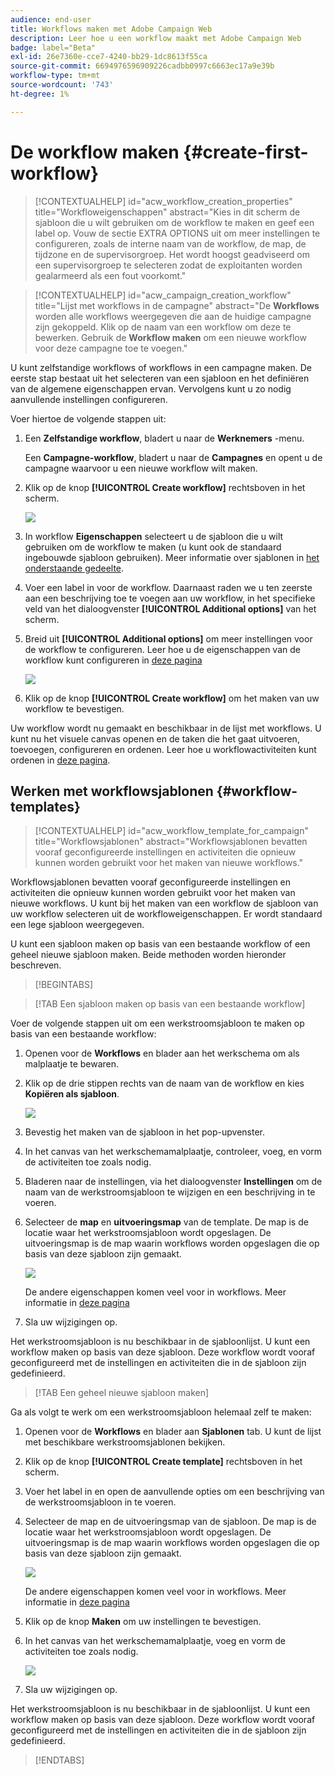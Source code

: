 ```yaml
---
audience: end-user
title: Workflows maken met Adobe Campaign Web
description: Leer hoe u een workflow maakt met Adobe Campaign Web
badge: label="Beta"
exl-id: 26e7360e-cce7-4240-bb29-1dc8613f55ca
source-git-commit: 6694976596909226cadbb0997c6663ec17a9e39b
workflow-type: tm+mt
source-wordcount: '743'
ht-degree: 1%

---
```



# De workflow maken {#create-first-workflow}

>[!CONTEXTUALHELP]
>id="acw_workflow_creation_properties"
>title="Workfloweigenschappen"
>abstract="Kies in dit scherm de sjabloon die u wilt gebruiken om de workflow te maken en geef een label op. Vouw de sectie EXTRA OPTIONS uit om meer instellingen te configureren, zoals de interne naam van de workflow, de map, de tijdzone en de supervisorgroep. Het wordt hoogst geadviseerd om een supervisorgroep te selecteren zodat de exploitanten worden gealarmeerd als een fout voorkomt."


>[!CONTEXTUALHELP]
>id="acw_campaign_creation_workflow"
>title="Lijst met workflows in de campagne"
>abstract="De **Workflows** worden alle workflows weergegeven die aan de huidige campagne zijn gekoppeld. Klik op de naam van een workflow om deze te bewerken. Gebruik de **Workflow maken** om een nieuwe workflow voor deze campagne toe te voegen."


U kunt zelfstandige workflows of workflows in een campagne maken. De eerste stap bestaat uit het selecteren van een sjabloon en het definiëren van de algemene eigenschappen ervan. Vervolgens kunt u zo nodig aanvullende instellingen configureren.

Voer hiertoe de volgende stappen uit:

1. Een **Zelfstandige workflow**, bladert u naar de **Werknemers** -menu.

   Een **Campagne-workflow**, bladert u naar de **Campagnes** en opent u de campagne waarvoor u een nieuwe workflow wilt maken.

1. Klik op de knop **[!UICONTROL Create workflow]** rechtsboven in het scherm.

   ![](assets/workflow-create.png)

1. In workflow **Eigenschappen** selecteert u de sjabloon die u wilt gebruiken om de workflow te maken (u kunt ook de standaard ingebouwde sjabloon gebruiken). Meer informatie over sjablonen in [het onderstaande gedeelte](#work-with-workflow-templates-workflow-templates).

1. Voer een label in voor de workflow. Daarnaast raden we u ten zeerste aan een beschrijving toe te voegen aan uw workflow, in het specifieke veld van het dialoogvenster **[!UICONTROL Additional options]** van het scherm.

1. Breid uit **[!UICONTROL Additional options]** om meer instellingen voor de workflow te configureren. Leer hoe u de eigenschappen van de workflow kunt configureren in [deze pagina](workflow-settings.md#properties)

   ![](assets/workflow-additional-options.png)

1. Klik op de knop **[!UICONTROL Create workflow]** om het maken van uw workflow te bevestigen.

Uw workflow wordt nu gemaakt en beschikbaar in de lijst met workflows. U kunt nu het visuele canvas openen en de taken die het gaat uitvoeren, toevoegen, configureren en ordenen. Leer hoe u workflowactiviteiten kunt ordenen in [deze pagina](orchestrate-activities.md).

## Werken met workflowsjablonen {#workflow-templates}

>[!CONTEXTUALHELP]
>id="acw_workflow_template_for_campaign"
>title="Workflowsjablonen"
>abstract="Workflowsjablonen bevatten vooraf geconfigureerde instellingen en activiteiten die opnieuw kunnen worden gebruikt voor het maken van nieuwe workflows."

Workflowsjablonen bevatten vooraf geconfigureerde instellingen en activiteiten die opnieuw kunnen worden gebruikt voor het maken van nieuwe workflows. U kunt bij het maken van een workflow de sjabloon van uw workflow selecteren uit de workfloweigenschappen. Er wordt standaard een lege sjabloon weergegeven.

U kunt een sjabloon maken op basis van een bestaande workflow of een geheel nieuwe sjabloon maken. Beide methoden worden hieronder beschreven.

>[!BEGINTABS]

>[!TAB Een sjabloon maken op basis van een bestaande workflow]

Voer de volgende stappen uit om een werkstroomsjabloon te maken op basis van een bestaande workflow:

1. Openen voor de **Workflows** en blader aan het werkschema om als malplaatje te bewaren.
1. Klik op de drie stippen rechts van de naam van de workflow en kies **Kopiëren als sjabloon**.

   ![](assets/wf-copy-as-template.png)

1. Bevestig het maken van de sjabloon in het pop-upvenster.
1. In het canvas van het werkschemamalplaatje, controleer, voeg, en vorm de activiteiten toe zoals nodig.
1. Bladeren naar de instellingen, via het dialoogvenster **Instellingen** om de naam van de werkstroomsjabloon te wijzigen en een beschrijving in te voeren.
1. Selecteer de **map** en **uitvoeringsmap** van de template. De map is de locatie waar het werkstroomsjabloon wordt opgeslagen. De uitvoeringsmap is de map waarin workflows worden opgeslagen die op basis van deze sjabloon zijn gemaakt.

   ![](assets/wf-settings-template.png)

   De andere eigenschappen komen veel voor in workflows. Meer informatie in [deze pagina](workflow-settings.md#properties)

1. Sla uw wijzigingen op.

Het werkstroomsjabloon is nu beschikbaar in de sjabloonlijst. U kunt een workflow maken op basis van deze sjabloon. Deze workflow wordt vooraf geconfigureerd met de instellingen en activiteiten die in de sjabloon zijn gedefinieerd.


>[!TAB Een geheel nieuwe sjabloon maken]


Ga als volgt te werk om een werkstroomsjabloon helemaal zelf te maken:

1. Openen voor de **Workflows** en blader aan **Sjablonen** tab. U kunt de lijst met beschikbare werkstroomsjablonen bekijken.
1. Klik op de knop **[!UICONTROL Create template]** rechtsboven in het scherm.
1. Voer het label in en open de aanvullende opties om een beschrijving van de werkstroomsjabloon in te voeren.
1. Selecteer de map en de uitvoeringsmap van de sjabloon. De map is de locatie waar het werkstroomsjabloon wordt opgeslagen. De uitvoeringsmap is de map waarin workflows worden opgeslagen die op basis van deze sjabloon zijn gemaakt.

   ![](assets/new-wf-template.png)

   De andere eigenschappen komen veel voor in workflows. Meer informatie in [deze pagina](workflow-settings.md#properties)

1. Klik op de knop **Maken** om uw instellingen te bevestigen.
1. In het canvas van het werkschemamalplaatje, voeg en vorm de activiteiten toe zoals nodig.

   ![](assets/wf-template-activities.png)

1. Sla uw wijzigingen op.

Het werkstroomsjabloon is nu beschikbaar in de sjabloonlijst. U kunt een workflow maken op basis van deze sjabloon. Deze workflow wordt vooraf geconfigureerd met de instellingen en activiteiten die in de sjabloon zijn gedefinieerd.

>[!ENDTABS]
